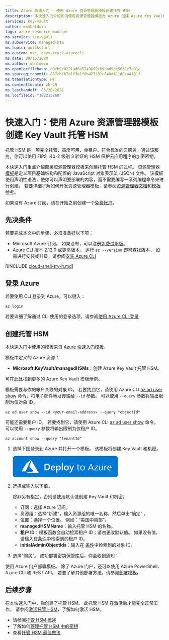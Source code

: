```yaml
---
title: Azure 快速入门 - 使用 Azure 资源管理器模板创建托管 HSM
description: 本快速入门介绍如何使用资源管理器模板为 Azure 创建 Azure Key Vault 托管 HSM
services: key-vault
author: msmbaldwin
tags: azure-resource-manager
ms.service: key-vault
ms.subservice: managed-hsm
ms.topic: quickstart
ms.custom: mvc, devx-track-azurecli
ms.date: 09/15/2020
ms.author: mbaldwin
ms.openlocfilehash: d9fb9e0221ad6a5749899c89bbd9dc5631e7a91c
ms.sourcegitcommit: 867cb1b7a1f3a1f0b427282c648d411d0ca4f81f
ms.translationtype: HT
ms.contentlocale: zh-CN
ms.lasthandoff: 03/20/2021
ms.locfileid: "102213260"
---
```

# <a name="quickstart-create-an-key-vault-managed-hsm-using-an-azure-resource-manager-template"></a>快速入门：使用 Azure 资源管理器模板创建 Key Vault 托管 HSM

托管 HSM 是一项完全托管、高度可用、单租户、符合标准的云服务，通过该服务，你可以使用 FIPS 140-2 级别 3 验证的 HSM 保护云应用程序的加密密钥。  

本快速入门重点介绍部署资源管理器模板来创建托管 HSM 的过程。  [资源管理器模板](../../azure-resource-manager/templates/overview.md)是定义项目基础结构和配置的 JavaScript 对象表示法 (JSON) 文件。 该模板使用声明性语法，使你可以声明要部署的内容，而不需要编写一系列编程命令来进行创建。 若要详细了解如何开发资源管理器模板，请参阅[资源管理器文档](../../azure-resource-manager/index.yml)和[模板参考](/azure/templates/microsoft.keyvault/allversions)。

如果没有 Azure 订阅，请在开始之前创建一个[免费帐户](https://azure.microsoft.com/free/?WT.mc_id=A261C142F)。

## <a name="prerequisites"></a>先决条件

若要完成本文中的步骤，必须准备好以下项：

- Microsoft Azure 订阅。 如果没有，可以注册[免费试用版](https://azure.microsoft.com/pricing/free-trial)。
- Azure CLI 版本 2.12.0 或更高版本。 运行 `az --version` 即可查找版本。 如需进行安装或升级，请参阅[安装 Azure CLI]( /cli/azure/install-azure-cli)


[!INCLUDE [cloud-shell-try-it.md](../../../includes/cloud-shell-try-it.md)]

## <a name="sign-in-to-azure"></a>登录 Azure

若要使用 CLI 登录到 Azure，可以键入：

```azurecli
az login
```

若要详细了解通过 CLI 使用的登录选项，请参阅[使用 Azure CLI 登录](/cli/azure/authenticate-azure-cli)

## <a name="create-a-manage-hsm"></a>创建托管 HSM

本快速入门中使用的模板来自 [Azure 快速入门模板](https://azure.microsoft.com/resources/templates/101-managed-hsm-create/)。

模板中定义的 Azure 资源：

* **Microsoft.KeyVault/managedHSMs**：创建 Azure Key Vault 托管 HSM。

可在[此处](https://azure.microsoft.com/resources/templates/?resourceType=Microsoft.Keyvault)找到更多的 Azure Key Vault 模板示例。

模板需要与你的帐户关联的对象 ID。 若要找到它，请使用 Azure CLI [az ad user show](/cli/azure/ad/user#az_ad_user_show) 命令，将电子邮件地址传递给 `--id` 参数。 可以使用 `--query` 参数将输出限制为仅对象 ID。

```azurecli-interactive
az ad user show --id <your-email-address> --query "objectId"
```

可能还需要租户 ID。 若要找到它，请使用 Azure CLI [az ad user show](/cli/azure/account#az_account_show) 命令。 可以使用 `--query` 参数将输出限制为仅租户 ID。

 ```azurecli-interactive
 az account show --query "tenantId"
 ```

1. 选择下图登录到 Azure 并打开一个模板。 该模板将创建 Key Vault 和机密。

    <a href="https://portal.azure.com/#create/Microsoft.Template/uri/https%3A%2F%2Fraw.githubusercontent.com%2FAzure%2Fazure-quickstart-templates%2Fmaster%2F101-managed-hsm-create%2Fazuredeploy.json"><img src="../media/deploy-to-azure.svg" alt="deploy to azure"/></a>

2. 选择或输入以下值。

    除非另有指定，否则请使用默认值创建 Key Vault 和机密。

    - 订阅：选择 Azure 订阅。
    - 资源组：选择“新建”，输入资源组的唯一名称，然后单击“确定” 。
    - 位置：选择一个位置。 例如：“美国中南部”。
    - **managedHSMName**：输入托管 HSM 的名称。
    - **租户 ID**：模板函数会自动检索租户 ID；请勿更改默认值。  如果没有值，请输入在[条件](#prerequisites)中检索到的租户 ID。
    * **initialAdminObjectIds**：输入在 [条件](#prerequisites)中检索到的对象 ID。

3. 选择“购买”。 成功部署密钥保管库后，你会收到通知：

使用 Azure 门户部署模板。 除了 Azure 门户，还可以使用 Azure PowerShell、Azure CLI 和 REST API。 若要了解其他部署方法，请参阅[部署模板](../../azure-resource-manager/templates/deploy-powershell.md)。

## <a name="next-steps"></a>后续步骤

在本快速入门中，你创建了托管 HSM。 此托管 HSM 在激活后才能完全正常工作。 请参阅[激活托管 HSM](quick-create-cli.md#activate-your-managed-hsm)，了解如何激活 HSM。

- 请参阅[托管 HSM 概述](overview.md)
- 了解如何[管理托管 HSM 中的密钥](key-management.md)
- 查看[托管 HSM 最佳做法](best-practices.md)

